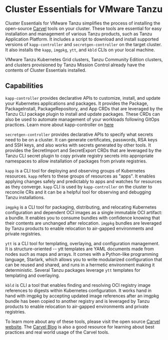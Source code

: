# Cluster Essentials for VMware Tanzu

Cluster Essentials for VMware Tanzu simplifies the process of installing the open-source [Carvel](https://carvel.dev) tools on your cluster. These tools are essential for easy installation and management of various Tanzu products, such as Tanzu Application Platform. It includes a script to download and install supported versions of `kapp-controller` and `secretgen-controller` on the target cluster. It also installs the `kapp`, `imgpkg`, `ytt`, and `kbld` CLIs on your local machine.

VMware Tanzu Kubernetes Grid clusters, Tanzu Community Edition clusters, and clusters provisioned by Tanzu Mission Control already have the contents of Cluster Essentials installed.

## <a id='overview'></a> Capabilities

`kapp-controller` provides declarative APIs to customize, install, and update your Kubernetes applications and packages. It provides the Package, PackageInstall, PackageRepository, and App CRDs that are leveraged by the Tanzu CLI package plugin to install and update packages. These CRDs can also be used to automate management of your workloads following GitOps practices. Learn more about kapp-controller on [here](https://carvel.dev/kapp-controller/)

`secretgen-controller` provides declarative APIs to specify what secrets need to be on a cluster. It can generate certificates, passwords, RSA keys and SSH keys, and also works with secrets generated by other tools. It provides the SecretImport and SecretExport CRDs that are leveraged by the Tanzu CLI secret plugin to copy private registry secrets into appropriate namespaces to allow installation of packages from private registries.

`kapp` is a CLI tool for deploying and observing groups of Kubernetes resources. `kapp` refers to these groups of resources as "apps". It enables applying changes safely and predictably to apps and watches for resources as they converge. `kapp` CLI is used by `kapp-controller` on the cluster to reconcile CRs and it can be a helpful tool for observing and debugging Tanzu installations.

`imgpkg` is a CLI tool for packaging, distributing, and relocating Kubernetes configuration and dependent OCI images as a single immutable OCI artifact: a bundle. It enables you to consume bundles with confidence knowing that their contents are unchanged after relocation. `imgpkg` bundles are leveraged by Tanzu products to enable relocation to air-gapped environments and private registries. 

`ytt` is a CLI tool for templating, overlaying, and configuration management. It is structure-oriented -- ytt templates are YAML documents made from nodes such as maps and arrays. It comes with a Python-like programming language, Starlark, which allows you to write modularized configuration that can be reused and shared, and runs in a hermetic environment making it deterministic. Several Tanzu packages leverage `ytt` templates for templating and overlaying.

`kbld` is CLI a tool that enables finding and resolving OCI registry image references to digests within Kubernetes configuration. It works hand in hand with imgpkg by accepting updated image references after an imgpkg bundle has been copied to another registry and is leveraged by Tanzu products to enable relocation to air-gapped environments and private registries.

To learn more about any of these tools, please visit the open source [Carvel website](https://carvel.dev/). The [Carvel Blog](https://carvel.dev/blog/) is also a good resource for learning about best practices and real world usage of the Carvel tools. 
